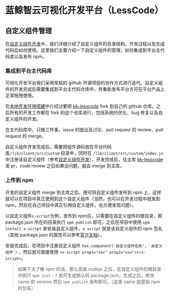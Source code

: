 # 蓝鲸智云可视化开发平台（LessCode）

## 自定义组件管理

在[自定义组件开发](./dev_com.md)中，我们详细介绍了自定义组件的目录结构，开发过程以及生成代码后如何使用。这里我们主要介绍一下自定义组件的管理，如何集成到平台主代码库以及发布 npm。

### 集成到平台主代码库

可视化开发平台我们采用常规的 github 开源项目的协作方式进行迭代。自定义组件的开发完成后需要集成到平台主代码仓库中，并重新发布平台方可在平台产品上正常拖拽使用。

在[本地开发环境搭建](../install/dev_install.md)中介绍过要把 [bk-lesscode](https://github.com/TencentBlueKing/bk-lesscode/) fork 到自己的 github 仓库。之后所有的开发工作都在 fork 的这个仓库进行，包括系统的优化、bug 修复以及自定义组件的开发。

在主代码库中，只做三件事，issue 的提出及讨论、pull request 的 review、pull request 的 merge。

自定义组件开发完成后，需要把组件源码放在平台代码库`/lib/client/src/custom` 目录中，同时在 `/lib/client/src/custom/index.js` 中注册该自定义组件（参考[自定义组件开发](./dev_com.md#自定义组件开发-1)），开发完成后，往主库 [bk-lesscode](https://github.com/TencentBlueKing/bk-lesscode/) 发 pr，code review 之后如果没问题，就会 merge 到主库。

### 上传到 npm

开发的自定义组件 merge 到主库之后，便可将自定义组件发布到 npm 上，这样就可以在项目中真正使用到这个自定义组件（当然，也可以在开发过程中就发到 npm，然后在自己项目中真正引用自定义组件，也方便发现问题）。

以自定义组件`x-script`为例，发布到 npm后，只需要在自定义组件的根目录，即 package.json 所在的目录执行 `npm publish` 即可，之后在项目中使用 `npm install x-script` 来安装自定义组件，`x-script` 就是该自定义组件的 npm 包名（其他 package.json 的属性可以参考[官方文档](https://docs.npmjs.com/files/package.json)）。

安装完成后，在项目中注册自定义组件 `Vue.component('自定义组件名称', '自定义组件')` ，然后就可直接使用 `<x-script prop1="xxx" prop2="xxx"></x-script>`。

> 如果不太了解 npm 的话，那么安装 nodejs 之后，在自定义组件的根目录中执行 `npm init -f` 就可生成默认的 package.json，生成之后，修改 name 和 version 然后 `npm publish` 发布即可。（这里 name 就是指 npm 的包名）
